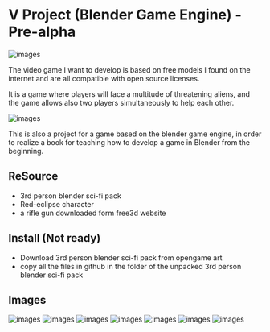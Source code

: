 # V Project (Blender Game Engine) - Pre-alpha
![images](https://raw.githubusercontent.com/shashex/vproject-blender-game-/master/text4879.png)

The video game I want to develop is based on free models I found on the internet and are all compatible with open source licenses.

It is a game where players will face a multitude of threatening aliens, and the game allows also two players simultaneously to help each other.

![images](https://raw.githubusercontent.com/shashex/vproject-blender-game-/master/story.png)

This is also a project for a game based on the blender game engine, in order to realize a book for teaching how to develop a game in Blender from the beginning.

## ReSource
- 3rd person blender sci-fi pack
- Red-eclipse character
- a rifle gun downloaded form free3d website

## Install (Not ready)

- Download 3rd person blender sci-fi pack from opengame art
- copy all the files in github in the folder of the unpacked 3rd person blender sci-fi pack

## Images
![images](https://raw.githubusercontent.com/shashex/vproject-blender-game-/master/0.png)
![images](https://raw.githubusercontent.com/shashex/vproject-blender-game-/master/1.png)
![images](https://raw.githubusercontent.com/shashex/vproject-blender-game-/master/6.png)
![images](https://raw.githubusercontent.com/shashex/vproject-blender-game-/master/8.png)
![images](https://raw.githubusercontent.com/shashex/vproject-blender-game-/master/10.png)
![images](https://raw.githubusercontent.com/shashex/vproject-blender-game-/master/11.png)
![images](https://raw.githubusercontent.com/shashex/vproject-blender-game-/master/dual.png)
